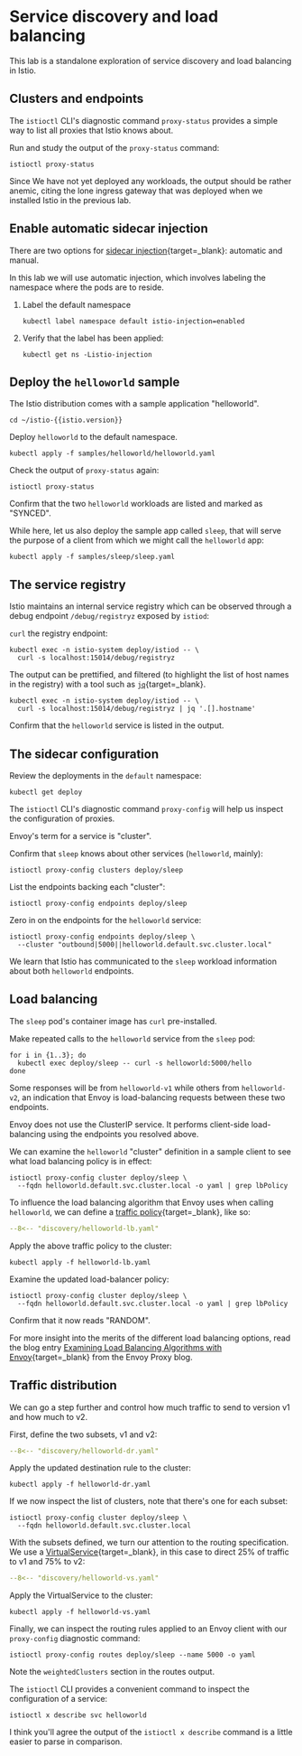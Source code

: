 # Service discovery and load balancing

This lab is a standalone exploration of service discovery and load balancing in Istio.

## Clusters and endpoints

The `istioctl` CLI's diagnostic command `proxy-status` provides a simple way to list all proxies that Istio knows about.

Run and study the output of the `proxy-status` command:

```shell
istioctl proxy-status
```

Since We have not yet deployed any workloads, the output should be rather anemic, citing the lone ingress gateway that was deployed when we installed Istio in the previous lab.

## Enable automatic sidecar injection

There are two options for [sidecar injection](https://istio.io/latest/docs/setup/additional-setup/sidecar-injection/){target=_blank}: automatic and manual.

In this lab we will use automatic injection, which involves labeling the namespace where the pods are to reside.

1.  Label the default namespace

    ```{.shell .language-shell}
    kubectl label namespace default istio-injection=enabled
    ```

1. Verify that the label has been applied:

    ```{.shell .language-shell}
    kubectl get ns -Listio-injection
    ```

## Deploy the `helloworld` sample

The Istio distribution comes with a sample application "helloworld".

```shell
cd ~/istio-{{istio.version}}
```

Deploy `helloworld` to the default namespace.

```shell
kubectl apply -f samples/helloworld/helloworld.yaml
```

Check the output of `proxy-status` again:

```shell
istioctl proxy-status
```

Confirm that the two `helloworld` workloads are listed and marked as "SYNCED".

While here, let us also deploy the sample app called `sleep`, that will serve the purpose of a client from which we might call the `helloworld` app:

```shell
kubectl apply -f samples/sleep/sleep.yaml
```


## The service registry

Istio maintains an internal service registry which can be observed through a debug endpoint `/debug/registryz` exposed by `istiod`:

`curl` the registry endpoint:

```shell
kubectl exec -n istio-system deploy/istiod -- \
  curl -s localhost:15014/debug/registryz
```

The output can be prettified, and filtered (to highlight the list of host names in the registry) with a tool such as [`jq`](https://stedolan.github.io/jq/){target=_blank}.

```shell
kubectl exec -n istio-system deploy/istiod -- \
  curl -s localhost:15014/debug/registryz | jq '.[].hostname'
```

Confirm that the `helloworld` service is listed in the output.

## The sidecar configuration

Review the deployments in the `default` namespace:

```shell
kubectl get deploy
```

The `istioctl` CLI's diagnostic command `proxy-config` will help us inspect the configuration of proxies.

Envoy's term for a service is "cluster".

Confirm that `sleep` knows about other services (`helloworld`, mainly):

```shell
istioctl proxy-config clusters deploy/sleep
```

List the endpoints backing each "cluster":

```shell
istioctl proxy-config endpoints deploy/sleep
```

Zero in on the endpoints for the `helloworld` service:

```shell
istioctl proxy-config endpoints deploy/sleep \
  --cluster "outbound|5000||helloworld.default.svc.cluster.local"
```

We learn that Istio has communicated to the `sleep` workload information about both `helloworld` endpoints.

## Load balancing

The `sleep` pod's container image has `curl` pre-installed.

Make repeated calls to the `helloworld` service from the `sleep` pod:

```shell
for i in {1..3}; do
  kubectl exec deploy/sleep -- curl -s helloworld:5000/hello
done
```

Some responses will be from `helloworld-v1` while others from `helloworld-v2`, an indication that Envoy is load-balancing requests between these two endpoints.

Envoy does not use the ClusterIP service.  It performs client-side load-balancing using the endpoints you resolved above.

We can examine the `helloworld` "cluster" definition in a sample client to see what load balancing policy is in effect:

```shell
istioctl proxy-config cluster deploy/sleep \
  --fqdn helloworld.default.svc.cluster.local -o yaml | grep lbPolicy
```

To influence the load balancing algorithm that Envoy uses when calling `helloworld`, we can define a [traffic policy](https://istio.io/latest/docs/reference/config/networking/destination-rule/#LoadBalancerSettings-SimpleLB){target=_blank}, like so:

```yaml linenums="1" title="helloworld-lb.yaml"
--8<-- "discovery/helloworld-lb.yaml"
```

Apply the above traffic policy to the cluster:

```shell
kubectl apply -f helloworld-lb.yaml
```

Examine the updated load-balancer policy:

```shell
istioctl proxy-config cluster deploy/sleep \
  --fqdn helloworld.default.svc.cluster.local -o yaml | grep lbPolicy
```

Confirm that it now reads "RANDOM".

For more insight into the merits of the different load balancing options, read the blog entry [Examining Load Balancing Algorithms with Envoy](https://blog.envoyproxy.io/examining-load-balancing-algorithms-with-envoy-1be643ea121c){target=_blank} from the Envoy Proxy blog.


## Traffic distribution

We can go a step further and control how much traffic to send to version v1 and how much to v2.

First, define the two subsets, v1 and v2:

```yaml linenums="1" title="helloworld-dr.yaml"
--8<-- "discovery/helloworld-dr.yaml"
```

Apply the updated destination rule to the cluster:

```shell
kubectl apply -f helloworld-dr.yaml
```

If we now inspect the list of clusters, note that there's one for each subset:

```shell
istioctl proxy-config cluster deploy/sleep \
  --fqdn helloworld.default.svc.cluster.local
```

With the subsets defined, we turn our attention to the routing specification.  We use a [VirtualService](https://istio.io/latest/docs/reference/config/networking/virtual-service/){target=_blank}, in this case to direct 25% of traffic to v1 and 75% to v2:

```yaml linenums="1" title="helloworld-vs.yaml"
--8<-- "discovery/helloworld-vs.yaml"
```

Apply the VirtualService to the cluster:

```shell
kubectl apply -f helloworld-vs.yaml
```

Finally, we can inspect the routing rules applied to an Envoy client with our `proxy-config` diagnostic command:

```shell
istioctl proxy-config routes deploy/sleep --name 5000 -o yaml
```

Note the `weightedClusters` section in the routes output.

The `istioctl` CLI provides a convenient command to inspect the configuration of a service:

```shell
istioctl x describe svc helloworld
```

I think you'll agree the output of the `istioctl x describe` command is a little easier to parse in comparison.
